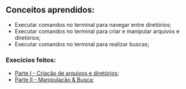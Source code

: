 ## Conceitos aprendidos:
- Executar comandos no terminal para navegar entre diretórios;
- Executar comandos no terminal para criar e manipular arquivos e diretórios;
- Executar comandos no terminal para realizar buscas;

### Execícios feitos:
- [Parte I - Criação de arquivos e diretórios](https://github.com/lucas-da-silva/trybe-exercicios/blob/main/01-fundamentos/bloco-01-unix-e-bash/dia-03-unix-e-bash-parte-01/parte-1-cria%C3%A7ao-de-arquivos-e-diretorios.txt);
- [Parte II - Manipulação & Busca](https://github.com/lucas-da-silva/trybe-exercicios/blob/main/01-fundamentos/bloco-01-unix-e-bash/dia-03-unix-e-bash-parte-01/parte-2-manipulacao-e-busca.txt.txt);
